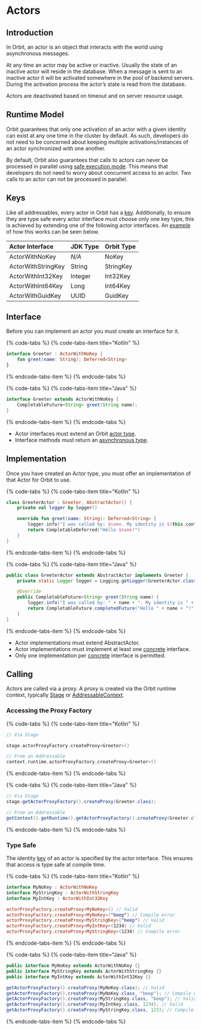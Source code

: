# Actors

## Introduction

In Orbit, an actor is an object that interacts with the world using asynchronous messages.

At any time an actor may be active or inactive. Usually the state of an inactive actor will reside in the database. When a message is sent to an inactive actor it will be activated somewhere in the pool of backend servers. During the activation process the actor’s state is read from the database.

Actors are deactivated based on timeout and on server resource usage.

## Runtime Model

Orbit guarantees that only one activation of an actor with a given identity can exist at any one time in the cluster by default. As such, developers do not need to be concerned about keeping multiple activations/instances of an actor synchronized with one another.

By default, Orbit also guarantees that calls to actors can never be processed in parallel using [safe execution mode](addressables.md#safe-execution-mode). This means that developers do not need to worry about concurrent access to an actor. Two calls to an actor can not be processed in parallel.

## Keys

Like all addressables, every actor in Orbit has a [key](addressables.md#keys). Additionally, to ensure they are type safe every actor interface must choose only one key type, this is achieved by extending one of the following actor interfaces. An [example](actors.md#type-safe) of how this works can be seen below.

| Actor Interface | JDK Type | Orbit Type |
| :--- | :--- | :--- |
| ActorWithNoKey | _N/A_ | NoKey |
| ActorWithStringKey | String | StringKey |
| ActorWithInt32Key | Integer | Int32Key |
| ActorWithInt64Key | Long | Int64Key |
| ActorWithGuidKey | UUID | GuidKey |

## Interface

Before you can implement an actor you must create an interface for it.

{% code-tabs %}
{% code-tabs-item title="Kotlin" %}
```kotlin
interface Greeter : ActorWithNoKey {
    fun greet(name: String): Deferred<String>
}
```
{% endcode-tabs-item %}
{% endcode-tabs %}

{% code-tabs %}
{% code-tabs-item title="Java" %}
```java
interface Greeter extends ActorWithNoKey {
    CompletableFuture<String> greet(String name);
}
```
{% endcode-tabs-item %}
{% endcode-tabs %}

* Actor interfaces must extend an Orbit [actor type](actors.md#keys).
* Interface methods must return an [asynchronous type](addressables.md#asynchronous-return-types).

## Implementation

Once you have created an Actor type, you must offer an implementation of that Actor for Orbit to use.

{% code-tabs %}
{% code-tabs-item title="Kotlin" %}
```kotlin
class GreeterActor : Greeter, AbstractActor() {
    private val logger by logger()

    override fun greet(name: String): Deferred<String> {
        logger.info("I was called by: $name. My identity is ${this.context.reference}")
        return CompletableDeferred("Hello $name!")
    }
}
```
{% endcode-tabs-item %}
{% endcode-tabs %}

{% code-tabs %}
{% code-tabs-item title="Java" %}
```java
public class GreeterActor extends AbstractActor implements Greeter {
    private static Logger logger = Logging.getLogger(GreeterActor.class);

    @Override
    public CompletableFuture<String> greet(String name) {
        logger.info("I was called by: " + name + ". My identity is " + getContext().getReference());
        return CompletableFuture.completedFuture("Hello " + name + "!");
    }
}
```
{% endcode-tabs-item %}
{% endcode-tabs %}

* Actor implementations must extend AbstractActor.
* Actor implementations must implement at least one [concrete](addressables.md#concrete-implementation) interface.
* Only one implementation per [concrete](addressables.md#concrete-implementation) interface is permitted.

## Calling

Actors are called via a proxy. A proxy is created via the Orbit runtime context, typically [Stage](stage.md) or [AddressableContext](addressables.md#context).

### Accessing the Proxy Factory

{% code-tabs %}
{% code-tabs-item title="Kotlin" %}
```kotlin
// Via Stage

stage.actorProxyFactory.createProxy<Greeter>()

// From an Addressable
context.runtime.actorProxyFactory.createProxy<Greeter>()
```
{% endcode-tabs-item %}
{% endcode-tabs %}

{% code-tabs %}
{% code-tabs-item title="Java" %}
```java
// Via Stage
stage.getActorProxyFactory().createProxy(Greeter.class);

// From an Addressable
getContext().getRuntime().getActorProxyFactory().createProxy(Greeter.class);
```
{% endcode-tabs-item %}
{% endcode-tabs %}

### Type Safe

The identity [key](actors.md#keys) of an actor is specified by the actor interface. This ensures that access is type safe at compile time.

{% code-tabs %}
{% code-tabs-item title="Kotlin" %}
```kotlin
interface MyNoKey : ActorWithNoKey
interface MyStringKey : ActorWithStringKey
interface MyIntKey : ActorWithInt32Key

actorProxyFactory.createProxy<MyNoKey>() // Valid
actorProxyFactory.createProxy<MyNoKey>("beep") // Compile error
actorProxyFactory.createProxy<MyStringKey>("beep") // Valid
actorProxyFactory.createProxy<MyIntKey>(1234) // Valid
actorProxyFactory.createProxy<MyStringKey>(1234) // Compile error
```
{% endcode-tabs-item %}
{% endcode-tabs %}

{% code-tabs %}
{% code-tabs-item title="Java" %}
```java
public interface MyNoKey extends ActorWithNoKey {}
public interface MyStringKey extends ActorWithStringKey {}
public interface MyIntKey extends ActorWithInt32Key {}

getActorProxyFactory().createProxy(MyNoKey.class); // Valid
getActorProxyFactory().createProxy(MyNoKey.class, "beep"); // Compile error
getActorProxyFactory().createProxy(MyStringKey.class, "beep"); // Valid
getActorProxyFactory().createProxy(MyIntKey.class, 1234); // Valid
getActorProxyFactory().createProxy(MyStringKey.class, 123); // Compile error
```
{% endcode-tabs-item %}
{% endcode-tabs %}

